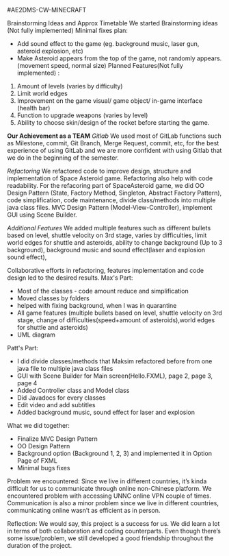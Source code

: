 #AE2DMS-CW-MINECRAFT

Brainstorming Ideas and Approx Timetable 
We started Brainstorming ideas (Not fully implemented)
Minimal fixes plan:
- Add sound effect to the game (eg. background music, laser gun, asteroid explosion, etc)
- Make Asteroid appears from the top of the game, not randomly appears. (movement speed, normal size)
Planned Features(Not fully implemented) :
1. Amount of levels (varies by difficulty)
2. Limit world edges
3. Improvement on the game visual/ game object/ in-game interface (health bar) 
4. Function to upgrade weapons (varies by level) 
5. Ability to choose skin/design of the rocket before starting the game.


**Our Achievement as a TEAM**
_Gitlab_
We used most of GitLab functions such as Milestone, commit, Git Branch, Merge Request, commit, etc, for the best experience of using GitLab and we are more confident with using Gitlab that we do in the beginning of the semester. 

_Refactoring_
We refactored code to improve design, structure and implementation of Space Asteroid game. Refactoring also help with code readability. For the refacoring part of SpaceAsteroid game, we did OO Design Pattern (State, Factory Method, Singleton, Abstract Factory Pattern), code simplification, code maintenance, divide class/methods into multiple java class files. MVC Design Pattern (Model-View-Controller), implement GUI using Scene Builder. 

_Additional Features_
We added multiple features such as different bullets based on level, shuttle velocity on 3rd stage, varies by difficulties, limit world edges for shuttle and asteroids, ability to change background (Up to 3 background), background music and sound effect(laser and explosion sound effect),

Collaborative efforts in refactoring, features implementation and code design led to the desired results.
Max's Part: 
- Most of the classes - code amount reduce and simplification 
- Moved classes by folders 
- helped with fixing background, when I was in quarantine 
- All game features (multiple bullets based on level, shuttle velocity on 3rd stage, change of difficulties(speed+amount of asteroids),world edges for shuttle and asteroids) 
- UML diagram

Patt's Part:
- I did divide classes/methods that Maksim refactored before from one java file to multiple java class files 
- GUI with Scene Builder for Main screen(Hello.FXML), page 2, page 3, page 4 
- Added Controller class and Model class 
- Did Javadocs for every classes 
- Edit video and add subtitles 
- Added background music, sound effect for laser and explosion 

What we did together: 
- Finalize MVC Design Pattern
- OO Design Pattern 
- Background option (Background 1, 2, 3) and implemented it in Option Page of FXML 
- Minimal bugs fixes 

Problem we encountered: 
Since we live in different countries, it’s kinda difficult for us to communicate through online non-Chinese platform. We encountered problem with accessing UNNC online VPN couple of times. Communication is also a minor problem since we live in different countries, communicating online wasn’t as efficient as in person. 

Reflection: 
We would say, this project is a success for us. We did learn a lot in terms of both collaboration and coding counterparts. Even though there’s some issue/problem, we still developed a good friendship throughout the duration of the project.
